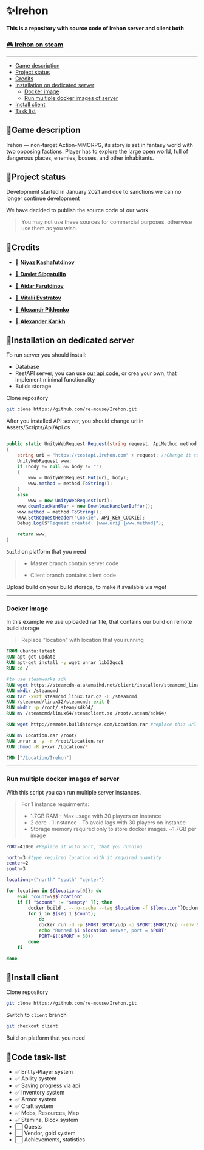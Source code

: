 # ✨Irehon

#### This is a repository with source code of Irehon server and client both

### [🎮 Irehon on steam](https://store.steampowered.com/app/1759510)

---
- [Game description](#game-description)
- [Project status](#project-status)
- [Credits](#credits)
- [Installation on dedicated server](#installation-on-dedicated-server)
    - [Docker image](#docker-image)
    - [Run multiple docker images of server](#run-multiple-docker-images-of-server)
- [Install client](#install-client)
- [Task list](#code-task-list)

## 📙Game description

Irehon — non-target Action-MMORPG, its story is set in fantasy world with two opposing factions. Player has to explore the large open world, full of dangerous places, enemies, bosses, and other inhabitants.

## 📝Project status
Development started in January 2021 and due to sanctions we can no longer continue development

We have decided to publish the source code of our work

> You may not use these sources for commercial purposes, otherwise use them as you wish.

##  🤝Credits

- [👤 **Niyaz Kashafutdinov**](https://github.com/re-mouse)

- [👤 **Davlet Sibgatullin**](https://github.com/dpatrica)

- [👤 **Aidar Farutdinov**](https://github.com/aidarf)

- [👤 **Vitalii Evstratov**](https://github.com/vesord)

- [👤 **Alexandr Pikhenko**](https://github.com/sjacki)

- [👤 **Alexander Karikh**](https://github.com/lex-cmd)


## 🚀Installation on dedicated server

To run server you should install:
- Database
- RestAPI server, you can use [our api code](https://github.com/re-mouse/Irehon-php-api), or crea your own, that implement minimal functionality
- Builds storage

Clone repository

```bash
git clone https://github.com/re-mouse/Irehon.git
```

After you installed API server, you should change url in Assets/Scripts/Api/Api.cs
```csharp

public static UnityWebRequest Request(string request, ApiMethod method = ApiMethod.GET, string body = null)
{
    string uri = "https://testapi.irehon.com" + request; //Change it to your url
    UnityWebRequest www;
    if (body != null && body != "")
    {
        www = UnityWebRequest.Put(uri, body);
        www.method = method.ToString();
    }
    else
        www = new UnityWebRequest(uri);
    www.downloadHandler = new DownloadHandlerBuffer();
    www.method = method.ToString();
    www.SetRequestHeader("Cookie", API_KEY_COOKIE);
    Debug.Log($"Request created: {www.uri} {www.method}");

    return www;
}
```

`Build` on platform that you need

> - Master branch contain server code
>
> - Client branch contains client code

Upload build on your build storage, to make it available via wget

---
### Docker image
In this example we use uploaded rar file, that contains our build on remote build storage
> Replace "location" with location that you running
```dockerfile
FROM ubuntu:latest
RUN apt-get update
RUN apt-get install -y wget unrar lib32gcc1
RUN cd /

#to use steamworks sdk
RUN wget https://steamcdn-a.akamaihd.net/client/installer/steamcmd_linux.tar.gz
RUN mkdir /steamcmd
RUN tar -xvzf steamcmd_linux.tar.gz -C /steamcmd
RUN /steamcmd/linux32/steamcmd; exit 0
RUN mkdir -p /root/.steam/sdk64/
RUN mv /steamcmd/linux64/steamclient.so /root/.steam/sdk64/

RUN wget http://remote.buildstorage.com/Location.rar #replace this url to your build storage

RUN mv Location.rar /root/
RUN unrar x -y -r /root/Location.rar
RUN chmod -R a+xwr /Location/*

CMD ["/Location/Irehon"]
```

---

### Run multiple docker images of server
With this script you can run multiple server instances.
> For 1 instance requirments:
> - 1.7GB RAM - Max usage with 30 players on instance
> - 2 core - 1 instance - To avoid lags with 30 players on instance
> - Storage memory required only to store docker images. ~1.7GB per image

```bash
PORT=41000 #Replace it with port, that you running

north=3 #type required location with it required quantity
center=2
south=3

locations=("north" "south" "center")

for location in ${locations[@]}; do
    eval "count=\$$location"
    if [[ "$count" != "$empty" ]]; then
        docker build . --no-cache --tag $location -f ${location^}Dockerfile
        for i in $(seq 1 $count);
            do
            docker run -d -p $PORT:$PORT/udp -p $PORT:$PORT/tcp --env SERVERPORT=$PORT $location
            echo "Runned $i $location server, port = $PORT"
            PORT=$(($PORT + 50))
        done
    fi

done
```

## 🤖Install client
Clone repository

```bash
git clone https://github.com/re-mouse/Irehon.git
```
Switch to `client` branch
```bash
git checkout client
```
Build on platform that you need

## 📌Code task-list

- ✅ Entity-Player system
- ✅ Ability system
- ✅ Saving progress via api
- ✅ Inventory system
- ✅ Armor system
- ✅ Craft system
- ✅ Mobs, Resources, Map
- ✅ Stamina, Block system
- ⬜ Quests
- ⬜ Vendor, gold system
- ⬜ Achievements, statistics
